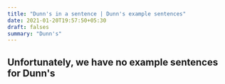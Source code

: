 ```yaml
---
title: "Dunn's in a sentence | Dunn's example sentences"
date: 2021-01-20T19:57:50+05:30
draft: falses
summary: "Dunn's"
---
```

## Unfortunately, we have no example sentences for Dunn's                 
